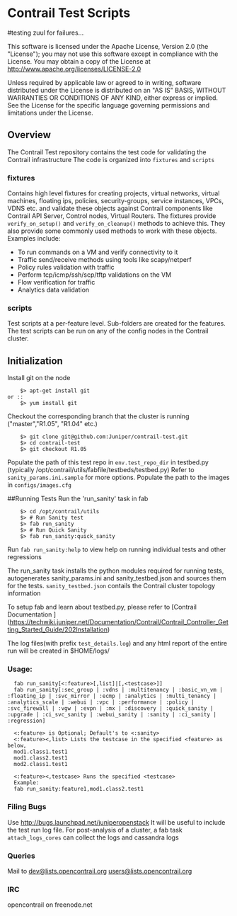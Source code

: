 
# Contrail Test Scripts
#testing zuul for failures...

This software is licensed under the Apache License, Version 2.0 (the "License");
you may not use this software except in compliance with the License.
You may obtain a copy of the License at http://www.apache.org/licenses/LICENSE-2.0

Unless required by applicable law or agreed to in writing, software
distributed under the License is distributed on an "AS IS" BASIS,
WITHOUT WARRANTIES OR CONDITIONS OF ANY KIND, either express or implied.
See the License for the specific language governing permissions and
limitations under the License.

## Overview

The Contrail Test repository contains the test code for validating the Contrail infrastructure
The code is organized into ``fixtures`` and ``scripts``
### fixtures

Contains high level fixtures for creating projects, virtual networks, virtual machines, floating ips, policies, security-groups, service instances, VPCs, VDNS etc. and validate these objects against Contrail components like Contrail API Server, Control nodes, Virtual Routers. 
The fixtures provide ``verify_on_setup()`` and ``verify_on_cleanup()`` methods to achieve this. They also provide some commonly used methods to work with these objects. 
Examples include:
- To run commands on a VM and verify connectivity to it
- Traffic send/receive methods using tools like scapy/netperf 
- Policy rules validation with traffic 
- Perform tcp/icmp/ssh/scp/tftp validations on the VM
- Flow verification for traffic
- Analytics data validation

### scripts

Test scripts at a per-feature level. Sub-folders are created for the features. 
The test scripts can be run on any of the config nodes in the Contrail cluster.  

## Initialization
Install git on the node
```
    $> apt-get install git 
or ::
    $> yum install git
```
Checkout the corresponding branch that the cluster is running ("master","R1.05", "R1.04" etc.)
```
    $> git clone git@github.com:Juniper/contrail-test.git
    $> cd contrail-test
    $> git checkout R1.05
```
Populate the path of this test repo in ``env.test_repo_dir`` in testbed.py (typically /opt/contrail/utils/fabfile/testbeds/testbed.py) 
Refer to ``sanity_params.ini.sample`` for more options. 
Populate the path to the images in ``configs/images.cfg`` 

##Running Tests
Run the 'run_sanity' task in fab 
```
    $> cd /opt/contrail/utils
    $> # Run Sanity test
    $> fab run_sanity
    $> # Run Quick Sanity
    $> fab run_sanity:quick_sanity
```
Run ``fab run_sanity:help`` to view help on running individual tests and other regressions

The run_sanity task installs the python modules required for running tests, autogenerates sanity_params.ini and sanity_testbed.json and sources them for the tests. 
``sanity_testbed.json`` contails the Contrail cluster topology information

To setup fab and learn about testbed.py, please refer to [Contrail Documentation ] (https://techwiki.juniper.net/Documentation/Contrail/Contrail_Controller_Getting_Started_Guide/202Installation)

The log files(with prefix ``test_details.log``) and any html report of the entire run will be created in $HOME/logs/
### Usage:
```
  fab run_sanity[<:feature>[,list]|[,<testcase>]]
  fab run_sanity[:sec_group | :vdns | :multitenancy | :basic_vn_vm | :floating_ip | :svc_mirror | :ecmp | :analytics | :multi_tenancy | :analytics_scale | :webui | :vpc | :performance | :policy | :svc_firewall | :vgw | :evpn | :mx | :discovery | :quick_sanity | :upgrade | :ci_svc_sanity | :webui_sanity | :sanity | :ci_sanity | :regression]
 
  <:feature> is Optional; Default's to <:sanity>
  <:feature><,list> Lists the testcase in the specified <feature> as below,
  mod1.class1.test1
  mod1.class2.test1
  mod2.class1.test1
 
  <:feature><,testcase> Runs the specified <testcase>
  Example:
  fab run_sanity:feature1,mod1.class2.test1
```
### Filing Bugs
Use http://bugs.launchpad.net/juniperopenstack
It will be useful to include the test run log file. 
For post-analysis of a cluster, a fab task ``attach_logs_cores`` can collect the logs and cassandra logs 
### Queries
Mail to
dev@lists.opencontrail.org
users@lists.opencontrail.org
### IRC 
opencontrail on freenode.net
